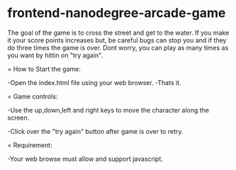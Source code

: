 frontend-nanodegree-arcade-game
===============================


The goal of the game is to cross the street and get to the water. If you make it your score points increases but, be careful bugs can stop you and if they do three times the game is over. Dont worry, you can play as many times as you want by hittin on "try again".

=
How to Start the game:

-Open the index.html file using your web browser.
-Thats it.

=
Game controls:

-Use the up,down,left and right keys to move the character along the screen.

-Click over the "try again" button after game is over to retry.

=
Requirement:

-Your web browse must allow and support javascript.

